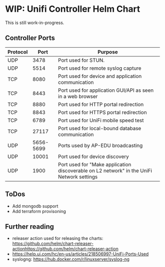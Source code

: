 # WIP: Unifi Controller Helm Chart

This is still work-in-progress.
## Controller Ports

|Protocol|Port|Purpose|
|--|--|--|
|UDP|3478|Port used for STUN.|
|UDP|5514|Port used for remote syslog capture|
|TCP|8080|Port used for device and application communication|
|TCP|8443|Port used for application GUI/API as seen in a web browser|
|TCP|8880|Port used for HTTP portal redirection|
|TCP|8843|Port used for HTTPS portal redirection|
|TCP|6789|Port used for UniFi mobile speed test|
|TCP|27117|Port used for local-bound database communication|
|UDP|5656-5699|Ports used by AP-EDU broadcasting|
|UDP|10001|Port used for device discovery|
|UDP|1900|Port used for "Make application discoverable on L2 network" in the UniFi Network settings|

## ToDos

- Add mongodb support
- Add terraform provisoning
## Further reading

- releaser action used for releasing the charts: https://github.com/helm/chart-releaser-actionhttps://github.com/helm/chart-releaser-action
- https://help.ui.com/hc/en-us/articles/218506997-UniFi-Ports-Used
- syslogng: https://hub.docker.com/r/linuxserver/syslog-ng